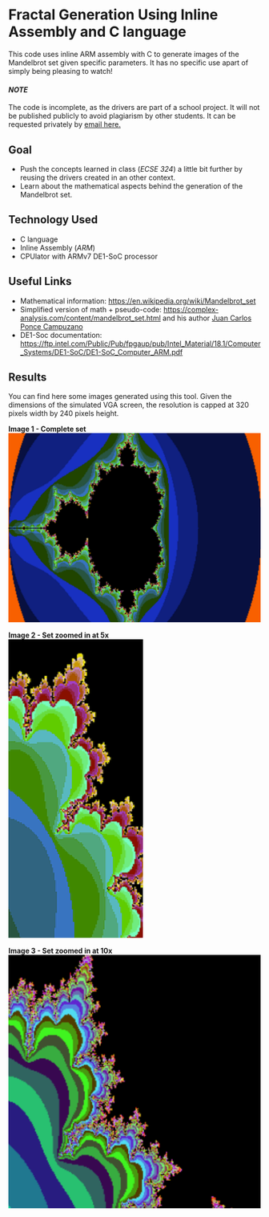 # Fractal Generation Using Inline Assembly and C language
This code uses inline ARM assembly with C to generate images of the Mandelbrot set given specific parameters. It has no specific use apart of simply being pleasing to watch!

#### ***NOTE***
The code is incomplete, as the drivers are part of a school project. It will not be published publicly to avoid plagiarism by other students. It can be requested privately by [email here.](mailto:mathias@pachecolemina.com?subject=[GitHub]%20Source%20Han%20Sans)

## Goal
- Push the concepts learned in class (*ECSE 324*) a little bit further by reusing the drivers created in an other context.
- Learn about the mathematical aspects behind the generation of the Mandelbrot set.

## Technology Used
- C language
- Inline Assembly (*ARM*)
- CPUlator with ARMv7 DE1-SoC processor

## Useful Links
- Mathematical information: https://en.wikipedia.org/wiki/Mandelbrot_set
- Simplified version of math + pseudo-code: https://complex-analysis.com/content/mandelbrot_set.html and his author [Juan Carlos Ponce Campuzano](https://github.com/jcponce)
- DE1-Soc documentation: https://ftp.intel.com/Public/Pub/fpgaup/pub/Intel_Material/18.1/Computer_Systems/DE1-SoC/DE1-SoC_Computer_ARM.pdf

## Results
You can find here some images generated using this tool. Given the dimensions of the simulated VGA screen, the resolution is capped at 320 pixels width by 240 pixels height.

**Image 1 - Complete set**<br>
![alt text](https://github.com/mathias-pl/fractals-with-ARM/blob/main/full_mandelbrot_30iterations.png?raw=true)<br>

**Image 2 - Set zoomed in at 5x**<br>
![alt text](https://github.com/mathias-pl/fractals-with-ARM/blob/main/zoomed_mandelbrot_15iterations.png?raw=true)<br>

**Image 3 - Set zoomed in at 10x**<br>
![alt text](https://github.com/mathias-pl/fractals-with-ARM/blob/main/zoomed_mandelbrot_50iterations.png?raw=true)<br>
